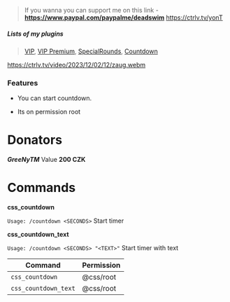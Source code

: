 > If you wanna you can support me on this link - **https://www.paypal.com/paypalme/deadswim**
https://ctrlv.tv/yonT


##### Lists of my plugins
> [VIP](https://github.com/DeadSwimek/cs2-vip), [VIP Premium](https://github.com/DeadSwimek/cs2-vip-premium), [SpecialRounds](https://github.com/DeadSwimek/cs2-specialrounds), [Countdown](https://github.com/DeadSwimek/cs2-countdown)


                

https://ctrlv.tv/video/2023/12/02/12/zaug.webm

### Features

- You can start countdown.

- Its on permission root



# Donators
***GreeNyTM*** Value **200 CZK**

# Commands
**css_countdown**

`Usage: /countdown <SECONDS>` Start timer

**css_countdown_text**

`Usage: /countdown <SECONDS> "<TEXT>"` Start timer with text


| Command      | Permission   |
| ------------ | ------------ |
| `css_countdown`    | @css/root     |
| `css_countdown_text`    | @css/root     |
